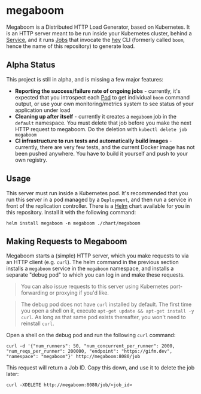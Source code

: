 # megaboom

Megaboom is a Distributed HTTP Load Generator, based on Kubernetes. It is an HTTP server meant to be run inside your Kubernetes cluster, behind a [Service](http://kubernetes.io/docs/user-guide/services/), and it runs [Jobs](http://kubernetes.io/docs/user-guide/jobs/) that invocate the [hey](https://github.com/rakyll/hey) CLI (formerly called `boom`, hence the name of this repository) to generate load.

## Alpha Status

This project is still in alpha, and is missing a few major features:

- **Reporting the success/failure rate of ongoing jobs** - currently, it's expected that you introspect each [Pod](http://kubernetes.io/docs/user-guide/pods/) to get individual `boom` command output, or use your own monitoring/metrics system to see status of your application under load
- **Cleaning up after itself** - currently it creates a `megaboom` job in the `default` namespace. You must delete that job before you make the next HTTP request to megaboom. Do the deletion with `kubectl delete job megaboom`
- **CI infrastructure to run tests and automatically build images** - currently, there are very few tests, and the current Docker image has not been pushed anywhere. You have to build it yourself and push to your own registry.

## Usage

This server must run inside a Kubernetes pod. It's recommended that you run this server in a pod managed by a `Deployment`, and then run a service in front of the replication controller. There is a [Helm](https://helm.sh) chart available for you in this repository. Install it with the following command:

```shell
helm install megaboom -n megaboom ./chart/megaboom
```

## Making Requests to Megaboom

Megaboom starts a (simple) HTTP server, which you make requests to via an HTTP client (e.g. `curl`). The helm command in the previous section installs a `megaboom` service in the `megaboom` namespace, and installs a separate "debug pod" to which you can log in and make these requests.

>You can also issue requests to this server using Kubernetes port-forwarding or proxying if you'd like.

>The debug pod does not have `curl` installed by default. The first time you open a shell on it, execute `apt-get update && apt-get install -y curl`. As long as that same pod exists thereafter, you won't need to reinstall `curl`.

Open a shell on the debug pod and run the following `curl` command:

```shell
curl -d '{"num_runners": 50, "num_concurrent_per_runner": 2000, "num_reqs_per_runner": 200000, "endpoint": "https://gifm.dev", "namespace": "megaboom"}' http://megaboom:8080/job
```

This request will return a Job ID. Copy this down, and use it to delete the job later:

```shell
curl -XDELETE http://megaboom:8080/job/<job_id>
```
